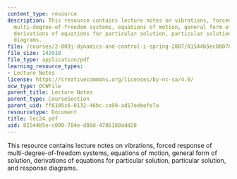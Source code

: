 ```yaml
---
content_type: resource
description: This resource contains lecture notes on vibrations, forced response of
  multi-degree-of-freedom systems, equations of motion, general form of solution,
  derivations of equations for particular solution, particular solution, and response
  diagrams.
file: /courses/2-003j-dynamics-and-control-i-spring-2007/81544b5ec000784ed88d4786188add28_lec24.pdf
file_size: 142918
file_type: application/pdf
learning_resource_types:
- Lecture Notes
license: https://creativecommons.org/licenses/by-nc-sa/4.0/
ocw_type: OCWFile
parent_title: Lecture Notes
parent_type: CourseSection
parent_uid: ff6105c6-0132-46bc-ca99-ad17eebefe7a
resourcetype: Document
title: lec24.pdf
uid: 81544b5e-c000-784e-d88d-4786188add28
---
```

This resource contains lecture notes on vibrations, forced response of multi-degree-of-freedom systems, equations of motion, general form of solution, derivations of equations for particular solution, particular solution, and response diagrams.